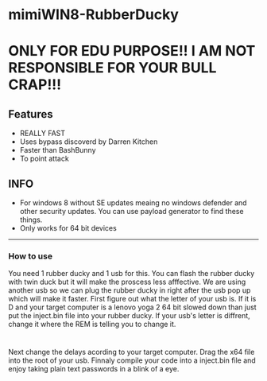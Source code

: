 # mimiWIN8-RubberDucky
# ONLY FOR EDU PURPOSE!! I AM NOT RESPONSIBLE FOR YOUR BULL CRAP!!!
## Features
- REALLY FAST
- Uses bypass discoverd by Darren Kitchen
- Faster than BashBunny
- To point attack
## INFO
- For windows 8 without SE updates meaing no windows defender and other security updates. You can use payload generator to find these things.
- Only works for 64 bit devices
------------------------------------------------------------------------------
### How to use
You need 1 rubber ducky and 1 usb for this. You can flash the rubber ducky with twin duck but it will make the proscess less afffective. We are using another usb so we can plug the rubber ducky in right after the usb pop up which will make it faster. First figure out what the letter of your usb is. If it is D and your target computer is a lenovo yoga 2 64 bit slowed down than just put the inject.bin file into your rubber ducky. If your usb's letter is diffrent, change it where the REM is telling you to change it. 
#
Next change the delays acording to your target computer. Drag the x64 file into the root of your usb. Finnaly compile your code into a inject.bin file and enjoy taking plain text passwords in a blink of a eye.
